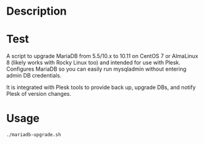 # Description
# Test
A script to upgrade MariaDB from 5.5/10.x to 10.11 on CentOS 7 or AlmaLinux 8 (likely works with Rocky Linux too) and intended for use with Plesk. Configures MariaDB so you can easily run mysqladmin without entering admin DB credentials.

It is integrated with Plesk tools to provide back up, upgrade DBs, and notify Plesk of version changes.

# Usage
`./mariadb-upgrade.sh`
